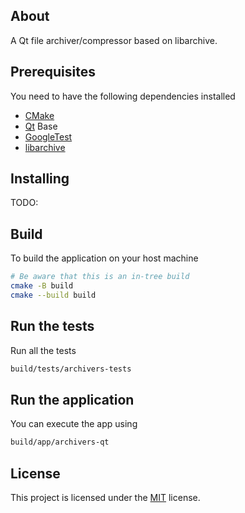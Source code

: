 ## About
A Qt file archiver/compressor based on libarchive.

## Prerequisites

You need to have the following dependencies installed

- [CMake](https://cmake.org)
- [Qt](https://www.qt.io) Base
- [GoogleTest](https://google.github.io/googletest/)
- [libarchive](http://www.libarchive.org)

## Installing
TODO:

## Build

To build the application on your host machine

```sh
# Be aware that this is an in-tree build
cmake -B build
cmake --build build
```

## Run the tests

Run all the tests

```sh
build/tests/archivers-tests
```

## Run the application

You can execute the app using

```sh
build/app/archivers-qt
```

## License

This project is licensed under the [MIT](LICENSE) license.